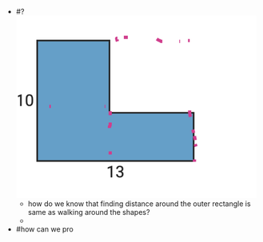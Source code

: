 - #? ![image.png](../assets/image_1756425287968_0.png)
	- how do we know that finding distance around the outer rectangle is same as walking around the shapes?
	-
- #how can we pro